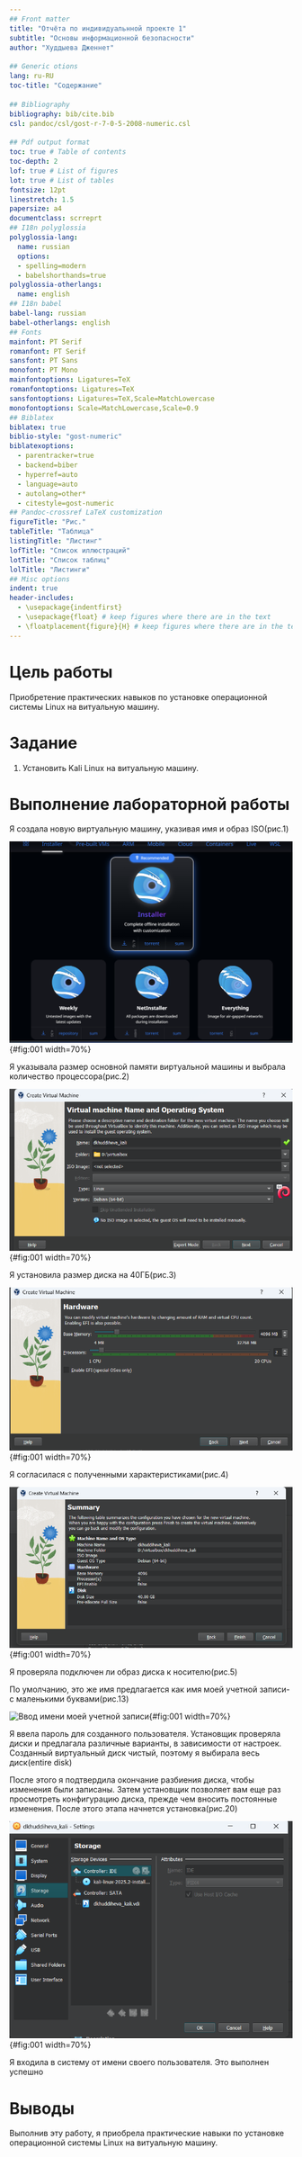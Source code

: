 ```yaml
---
## Front matter
title: "Отчёта по индивидуальнной проекте 1"
subtitle: "Основы информационной безопасности"
author: "Худдыева Дженнет"

## Generic otions
lang: ru-RU
toc-title: "Содержание"

## Bibliography
bibliography: bib/cite.bib
csl: pandoc/csl/gost-r-7-0-5-2008-numeric.csl

## Pdf output format
toc: true # Table of contents
toc-depth: 2
lof: true # List of figures
lot: true # List of tables
fontsize: 12pt
linestretch: 1.5
papersize: a4
documentclass: scrreprt
## I18n polyglossia
polyglossia-lang:
  name: russian
  options:
  - spelling=modern
  - babelshorthands=true
polyglossia-otherlangs:
  name: english
## I18n babel
babel-lang: russian
babel-otherlangs: english
## Fonts
mainfont: PT Serif
romanfont: PT Serif
sansfont: PT Sans
monofont: PT Mono
mainfontoptions: Ligatures=TeX
romanfontoptions: Ligatures=TeX
sansfontoptions: Ligatures=TeX,Scale=MatchLowercase
monofontoptions: Scale=MatchLowercase,Scale=0.9
## Biblatex
biblatex: true
biblio-style: "gost-numeric"
biblatexoptions:
  - parentracker=true
  - backend=biber
  - hyperref=auto
  - language=auto
  - autolang=other*
  - citestyle=gost-numeric
## Pandoc-crossref LaTeX customization
figureTitle: "Рис."
tableTitle: "Таблица"
listingTitle: "Листинг"
lofTitle: "Список иллюстраций"
lotTitle: "Список таблиц"
lolTitle: "Листинги"
## Misc options
indent: true
header-includes:
  - \usepackage{indentfirst}
  - \usepackage{float} # keep figures where there are in the text
  - \floatplacement{figure}{H} # keep figures where there are in the text
---
```


# Цель работы

Приобретение практических навыков по установке операционной системы Linux на витуальную машину.

# Задание

1. Установить Kali Linux на витуальную машину.

# Выполнение лабораторной работы

Я создала новую виртуальную машину, указивая имя и образ ISO(рис.1)

![создание виртуальной машины](image/7.png){#fig:001 width=70%}

Я указывала размер основной памяти виртуальной машины и выбрала количество процессора(рис.2)

![указание размера основной памяти виртуальной машины](image/2.png){#fig:001 width=70%}

Я установила размер диска на 40ГБ(рис.3)

![Окно определения размера виртуального динамического жёсткого диска и его расположения](image/4.png
){#fig:001 width=70%}

Я согласилася с полученными характеристиками(рис.4)

![создание виртуальной машины](image/5.png){#fig:001 width=70%}

Я проверяла подключен ли образ диска к носителю(рис.5)

По умолчанию, это же имя предлагается как имя моей учетной записи-с маленькими буквами(рис.13)

![Ввод имени моей учетной записи](image/Untitled16.png){#fig:001 width=70%}

Я ввела пароль для созданного пользователя.
Установщик проверяла диски и предлагала различные варианты, в зависимости от настроек. Созданный виртуальный диск чистый, поэтому я выбирала весь диск(entire disk)

После этого я подтвердила окончание разбиения диска, чтобы изменения были записаны.
Затем установщик позволяет вам еще раз просмотреть конфигурацию диска, прежде чем вносить постоянные изменения. После этого этапа начнется установка(рис.20)

![окончание разметка дисков](image/8.png){#fig:001 width=70%}

Я входила в систему от имени своего пользователя.
Это выполнен успешно

# Выводы

Выполнив эту работу, я приобрела практические навыки по установке операционной системы Linux на витуальную машину.

